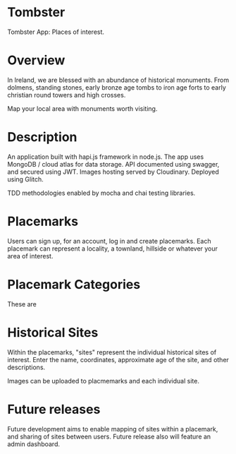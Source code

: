# Tombster
Tombster App: Places of interest.

# Overview
In Ireland, we are blessed with an abundance of historical monuments. From dolmens, standing stones, early bronze age tombs to iron age forts to early christian round towers and high crosses.

Map your local area with monuments worth visiting.

# Description

An application built with hapi.js framework in node.js. 
The app uses MongoDB / cloud atlas for data storage.
API documented using swagger, and secured using JWT.
Images hosting served by Cloudinary.
Deployed using Glitch.

TDD methodologies enabled by mocha and chai testing libraries.

# Placemarks
Users can sign up, for an account, log in and create placemarks. Each placemark can represent a locality, a townland, hillside or whatever your area of interest. 

# Placemark Categories
These are 

# Historical Sites

Within the placemarks, "sites" represent the individual historical sites of interest. Enter the name, coordinates, approximate age of the site, and other descriptions.

Images can be uploaded to placmemarks and each individual site.

# Future releases
Future development aims to enable mapping of sites within a placemark, and sharing of sites between users. Future release also will feature an admin dashboard.
